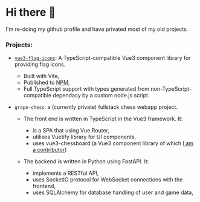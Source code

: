 # Hi there 👋

I'm re-doing my github profile and have privated most of my old projects.

### Projects:

 - [`vue3-flag-icons`](https://github.com/gavin-lb/vue3-flag-icons): A TypeScript-compatible Vue3 component library for providing flag icons.
   -  Built with Vite,
   -  Published to [NPM](https://www.npmjs.com/package/vue3-flag-icons),
   -  Full TypeScript support with types generated from non-TypeScript-compatible dependacy by a custom node.js script.

- `grape-chess`: a (currently private) fullstack chess webapp project. 

  - The front end is written in TypeScript in the Vue3 framework. It: 
    - is a SPA that using Vue Router, 
    - utilises Vuetify library for UI components,
    - uses vue3-chessboard (a Vue3 component library of which [I am a contributor](https://github.com/qwerty084/vue3-chessboard/commits?author=gavin-lb))
     
  - The backend is written in Python using FastAPI. It:
    - implements a RESTful API,
    - uses SocketIO protocol for WebSocket connections with the frontend,
    - uses SQLAlchemy for database handling of user and game data,
